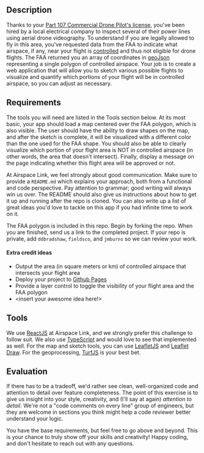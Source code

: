 ## Description

Thanks to your [Part 107 Commercial Drone Pilot's license](https://www.faa.gov/uas/), you've been hired by a local electrical company to inspect several of their power lines using aerial drone videography. To understand if you are legally allowed to fly in this area, you've requested data from the FAA to indicate what airspace, if any, near your flight is [controlled](https://www.faa.gov/uas/recreational_fliers/where_can_i_fly/airspace_101/) and thus not eligible for drone flights. The FAA returned you an array of coordinates in [geoJson](https://geojson.org/) representing a single polygon of controlled airspace. Your job is to create a web application that will allow you to sketch various possible flights to visualize and quantify which portions of your flight will be in controlled airspace, so you can adjust as necessary.

## Requirements

The tools you will need are listed in the Tools section below. At its most basic, your app should load a map centered over the FAA polygon, which is also visible. The user should have the ability to draw shapes on the map, and after the sketch is complete, it will be visualized with a different color than the one used for the FAA shape. You should also be able to clearly visualize which portion of your flight area is NOT in controlled airspace (in other words, the area that doesn't intersect). Finally, display a message on the page indicating whether this flight area will be approved or not.

At Airspace Link, we feel strongly about good communication. Make sure to provide a `README.md` which explains your approach, both from a functional and code perspective. Pay attention to grammar; good writing will always win us over. The README should also give us instructions about how to get it up and running after the repo is cloned. You can also write up a list of great ideas you'd love to tackle on this app if you had infinite time to work on it.

The FAA polygon is included in this repo. Begin by forking the repo. When you are finished, send us a link to the completed project. If your repo is private, add `ddbradshaw`, `fieldsco`, and `jmburns` so we can review your work.

#### Extra credit ideas

- Output the area (in square meters or km) of controlled airspace that intersects your flight area
- Deploy your project to [Github Pages](https://pages.github.com/)
- Provide a layer control to toggle the visibility of your flight area and the FAA polygon
- <insert your awesome idea here!>

## Tools

We use [ReactJS](https://reactjs.org/) at Airspace Link, and we strongly prefer this challenge to follow suit. We also use [TypeScript](https://www.typescriptlang.org/) and would love to see that implemented as well. For the map and sketch tools, you can use [LeafletJS](https://leafletjs.com/) and [Leaflet Draw](http://leaflet.github.io/Leaflet.draw/docs/leaflet-draw-latest.html). For the geoprocessing, [TurfJS](https://turfjs.org/) is your best bet.

## Evaluation

If there has to be a tradeoff, we'd rather see clean, well-organized code and attention to detail over feature completeness. The point of this exercise is to give us insight into your style, creativity, and (I'll say at again) _attention to detail_. We're not a "code comments on every line" group of engineers, but they are welcome in sections you think might help a code reviewer better understand your logic.

You have the base requirements, but feel free to go above and beyond. This is your chance to truly show off your skills and creativity! Happy coding, and don't hesitate to reach out with any questions.
